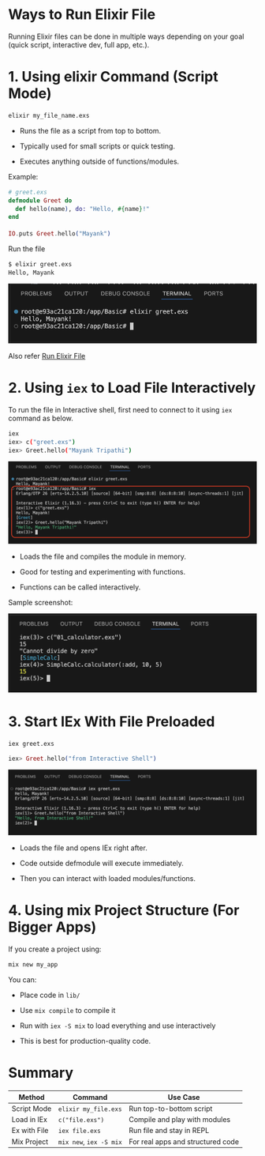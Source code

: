 # Ways to Run Elixir File

Running Elixir files can be done in multiple ways depending on your goal (quick script, interactive dev, full app, etc.).

# 1. Using elixir Command (Script Mode)

```sh
elixir my_file_name.exs
```

- Runs the file as a script from top to bottom.

- Typically used for small scripts or quick testing.

- Executes anything outside of functions/modules.

Example:
```elixir
# greet.exs
defmodule Greet do
  def hello(name), do: "Hello, #{name}!"
end

IO.puts Greet.hello("Mayank")
```

Run the file
```sh
$ elixir greet.exs
Hello, Mayank
```

![alt text](image-3.png)

Also refer [Run Elixir File](How-To-Run.md#how-to-run-the-elixir-file)

# 2. Using `iex` to Load File Interactively
To run the file in Interactive shell, first need to connect to it using `iex` command as below.

```sh
iex
iex> c("greet.exs")
iex> Greet.hello("Mayank Tripathi")
```

![alt text](image-4.png)

- Loads the file and compiles the module in memory.

- Good for testing and experimenting with functions.

- Functions can be called interactively.

Sample screenshot:

![Run in IEX](image-2.png)

# 3. Start IEx With File Preloaded

```sh
iex greet.exs
```

```elixir
iex> Greet.hello("from Interactive Shell")
```

![alt text](image-5.png)

- Loads the file and opens IEx right after.

- Code outside defmodule will execute immediately.

- Then you can interact with loaded modules/functions.


# 4. Using mix Project Structure (For Bigger Apps)
If you create a project using:

```sh
mix new my_app
```

You can:

- Place code in `lib/`

- Use `mix compile` to compile it

- Run with `iex -S mix` to load everything and use interactively

- This is best for production-quality code.


# Summary

|Method	|Command	|Use Case|
|--|--|--|
|Script Mode	|`elixir my_file.exs`	|Run top-to-bottom script|
|Load in IEx	|`c("file.exs")`	|Compile and play with modules|
|Ex with File	|`iex file.exs`	|Run file and stay in REPL|
|Mix Project	|`mix new`, `iex -S mix`	|For real apps and structured code|


